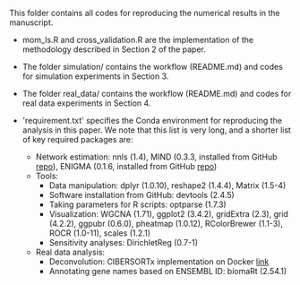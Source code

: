 This folder contains all codes for reproducing the numerical results in the manuscript.

* mom_ls.R and cross_validation.R are the implementation of the methodology described in Section 2 of the paper.

* The folder simulation/ contains the workflow (README.md) and codes for simulation experiments in Section 3.

* The folder real_data/ contains the workflow (README.md) and codes for real data experiments in Section 4.

* 'requirement.txt' specifies the Conda environment for reproducing the analysis in this paper. We note that this list is very long, and a shorter list of key required packages are:

  * Network estimation: nnls (1.4), MIND (0.3.3, installed from GitHub [repo](https://github.com/randel/MIND)), ENIGMA (0.1.6, installed from GitHub [repo](https://github.com/WWXkenmo/ENIGMA))
  * Tools:
    * Data manipulation: dplyr (1.0.10), reshape2 (1.4.4), Matrix (1.5-4)
    * Software installation from GitHub: devtools (2.4.5)
    * Taking parameters for R scripts: optparse (1.7.3)
    * Visualization: WGCNA (1.71), ggplot2 (3.4.2), gridExtra (2.3), grid (4.2.2), ggpubr (0.6.0), pheatmap (1.0.12), RColorBrewer (1.1-3), ROCR (1.0-11), scales (1.2.1)
    * Sensitivity analyses: DirichletReg (0.7-1)
  * Real data analysis: 
    * Deconvolution: CIBERSORTx implementation on Docker [link](https://hub.docker.com/r/cibersortx/hires)
    * Annotating gene names based on ENSEMBL ID: biomaRt (2.54.1)
